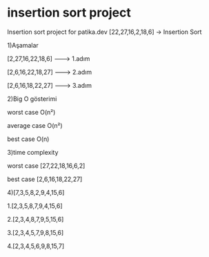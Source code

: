 # insertion sort project
Insertion sort project for patika.dev
[22,27,16,2,18,6] -> Insertion Sort

1)Aşamalar

[2,27,16,22,18,6] ---> 1.adım

[2,6,16,22,18,27] ---> 2.adım

[2,6,16,18,22,27] ---> 3.adım


2)Big O gösterimi

worst case O(n²)

average case O(n²)

best case O(n)

3)time complexity

worst case [27,22,18,16,6,2]

best case [2,6,16,18,22,27]

4)[7,3,5,8,2,9,4,15,6]

1.[2,3,5,8,7,9,4,15,6]

2.[2,3,4,8,7,9,5,15,6]

3.[2,3,4,5,7,9,8,15,6]

4.[2,3,4,5,6,9,8,15,7]
